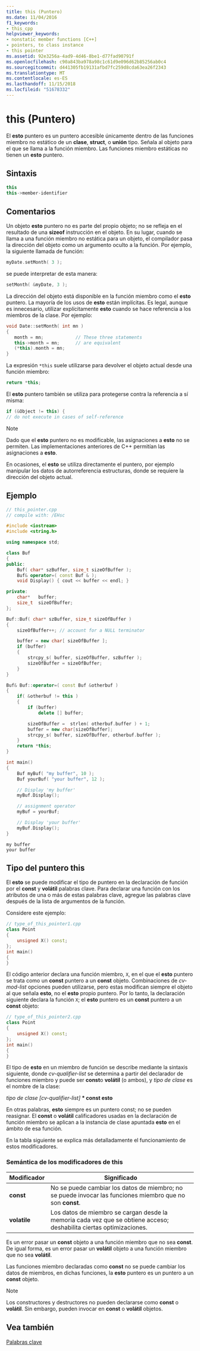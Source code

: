 ```yaml
---
title: this (Puntero)
ms.date: 11/04/2016
f1_keywords:
- this_cpp
helpviewer_keywords:
- nonstatic member functions [C++]
- pointers, to class instance
- this pointer
ms.assetid: 92e3256a-4ad9-4d46-8be1-d77fad90791f
ms.openlocfilehash: c90a843ba978a98c1c61d9e096d62b85256ab0c4
ms.sourcegitcommit: d441305fb19131afbd7fc259d8cda63ea26f2343
ms.translationtype: MT
ms.contentlocale: es-ES
ms.lasthandoff: 11/15/2018
ms.locfileid: "51678332"
---
```

# <a name="this-pointer"></a>this (Puntero)

El **esto** puntero es un puntero accesible únicamente dentro de las funciones miembro no estático de un **clase**, **struct**, o **unión** tipo. Señala al objeto para el que se llama a la función miembro. Las funciones miembro estáticas no tienen un **esto** puntero.

## <a name="syntax"></a>Sintaxis

```cpp
this
this->member-identifier
```

## <a name="remarks"></a>Comentarios

Un objeto **esto** puntero no es parte del propio objeto; no se refleja en el resultado de una **sizeof** instrucción en el objeto. En su lugar, cuando se llama a una función miembro no estática para un objeto, el compilador pasa la dirección del objeto como un argumento oculto a la función. Por ejemplo, la siguiente llamada de función:

```cpp
myDate.setMonth( 3 );
```

se puede interpretar de esta manera:

```cpp
setMonth( &myDate, 3 );
```

La dirección del objeto está disponible en la función miembro como el **esto** puntero. La mayoría de los usos de **esto** están implícitas. Es legal, aunque es innecesario, utilizar explícitamente **esto** cuando se hace referencia a los miembros de la clase. Por ejemplo:

```cpp
void Date::setMonth( int mn )
{
   month = mn;            // These three statements
   this->month = mn;      // are equivalent
   (*this).month = mn;
}
```

La expresión `*this` suele utilizarse para devolver el objeto actual desde una función miembro:

```cpp
return *this;
```

El **esto** puntero también se utiliza para protegerse contra la referencia a sí misma:

```cpp
if (&Object != this) {
// do not execute in cases of self-reference
```

> [!NOTE]
>  Dado que el **esto** puntero no es modificable, las asignaciones a **esto** no se permiten. Las implementaciones anteriores de C++ permitían las asignaciones a **esto**.

En ocasiones, el **esto** se utiliza directamente el puntero, por ejemplo manipular los datos de autorreferencia estructuras, donde se requiere la dirección del objeto actual.

## <a name="example"></a>Ejemplo

```cpp
// this_pointer.cpp
// compile with: /EHsc

#include <iostream>
#include <string.h>

using namespace std;

class Buf
{
public:
    Buf( char* szBuffer, size_t sizeOfBuffer );
    Buf& operator=( const Buf & );
    void Display() { cout << buffer << endl; }

private:
    char*   buffer;
    size_t  sizeOfBuffer;
};

Buf::Buf( char* szBuffer, size_t sizeOfBuffer )
{
    sizeOfBuffer++; // account for a NULL terminator

    buffer = new char[ sizeOfBuffer ];
    if (buffer)
    {
        strcpy_s( buffer, sizeOfBuffer, szBuffer );
        sizeOfBuffer = sizeOfBuffer;
    }
}

Buf& Buf::operator=( const Buf &otherbuf )
{
    if( &otherbuf != this )
    {
        if (buffer)
            delete [] buffer;

        sizeOfBuffer =  strlen( otherbuf.buffer ) + 1;
        buffer = new char[sizeOfBuffer];
        strcpy_s( buffer, sizeOfBuffer, otherbuf.buffer );
    }
    return *this;
}

int main()
{
    Buf myBuf( "my buffer", 10 );
    Buf yourBuf( "your buffer", 12 );

    // Display 'my buffer'
    myBuf.Display();

    // assignment operator
    myBuf = yourBuf;

    // Display 'your buffer'
    myBuf.Display();
}
```

```Output
my buffer
your buffer
```

## <a name="type-of-the-this-pointer"></a>Tipo del puntero this

El **esto** se puede modificar el tipo de puntero en la declaración de función por el **const** y **volátil** palabras clave. Para declarar una función con los atributos de una o más de estas palabras clave, agregue las palabras clave después de la lista de argumentos de la función.

Considere este ejemplo:

```cpp
// type_of_this_pointer1.cpp
class Point
{
    unsigned X() const;
};
int main()
{
}
```

El código anterior declara una función miembro, `X`, en el que el **esto** puntero se trata como un **const** puntero a un **const** objeto. Combinaciones de *cv-mod-list* opciones pueden utilizarse, pero estas modifican siempre el objeto al que señala **esto**, no el **esto** propio puntero. Por lo tanto, la declaración siguiente declara la función `X`; el **esto** puntero es un **const** puntero a un **const** objeto:

```cpp
// type_of_this_pointer2.cpp
class Point
{
    unsigned X() const;
};
int main()
{
}
```

El tipo de **esto** en un miembro de función se describe mediante la sintaxis siguiente, donde *cv-qualifier-list* se determina a partir del declarador de funciones miembro y puede ser **const**o **volátil** (o ambos), y *tipo de clase* es el nombre de la clase:

*tipo de clase [cv-qualifier-list]* **&#42; const esto**

En otras palabras, **esto** siempre es un puntero const; no se pueden reasignar.  El **const** o **volátil** calificadores usadas en la declaración de función miembro se aplican a la instancia de clase apuntada **esto** en el ámbito de esa función.

En la tabla siguiente se explica más detalladamente el funcionamiento de estos modificadores.

### <a name="semantics-of-this-modifiers"></a>Semántica de los modificadores de this

|Modificador|Significado|
|--------------|-------------|
|**const**|No se puede cambiar los datos de miembro; no se puede invocar las funciones miembro que no son **const**.|
|**volatile**|Los datos de miembro se cargan desde la memoria cada vez que se obtiene acceso; deshabilita ciertas optimizaciones.|

Es un error pasar un **const** objeto a una función miembro que no sea **const**. De igual forma, es un error pasar un **volátil** objeto a una función miembro que no sea **volátil**.

Las funciones miembro declaradas como **const** no se puede cambiar los datos de miembros, en dichas funciones, la **esto** puntero es un puntero a un **const** objeto.

> [!NOTE]
>  Los constructores y destructores no pueden declararse como **const** o **volátil**. Sin embargo, pueden invocar en **const** o **volátil** objetos.

## <a name="see-also"></a>Vea también

[Palabras clave](../cpp/keywords-cpp.md)
